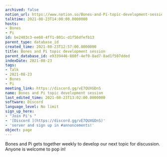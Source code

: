 ```yaml
---
archived: false
notion_url: https://www.notion.so/Bones-and-Pi-topic-development-session-be2403c3ee604ff1801cd1f56dfefb13
talktime: 2021-08-23T14:00:00.0000000
hosts:
- Bones
- Pi
id: be2403c3-ee60-4ff1-801c-d1f56dfefb13
parent_type: database_id
created_time: 2021-08-23T12:57:00.0000000
title: Bones and Pi topic development session
parent_database_id: e9339446-880f-4ef0-8ad7-8ad1f507dded
indexDate: 2021-08-23
tags:
- Talk
- 2021-08-23
- Bones
- Pi
meeting_link: https://discord.gg/vE7QUXGDnS
name: Bones and Pi topic development session
last_edited_time: 2021-08-23T13:02:00.0000000
software: Discord
language_level: No limit
sign_up_here:
- "Join Pi's "
- '[Discord ](https://discord.gg/vE7QUXGDnS)'
- 'server and sign up in #annoncements!'
object: page
---
```


Bones and Pi gets together weekly to develop our next topic for discussion.
Anyone is welcome to pop in!











